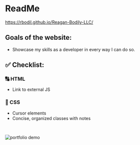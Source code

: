 # ReadMe

https://rbodil.github.io/Reagan-Bodily-LLC/

## Goals of the website:
* Showcase my skills as a developer in every way I can do so.

## ✅ Checklist:

### 🔠 HTML
* Link to external JS 

### 🌊 CSS
* Cursor elements
* Concise, organized classes with notes


</br>

![portfolio demo](./images/Portfolio-Screengrab.gif.gif)



